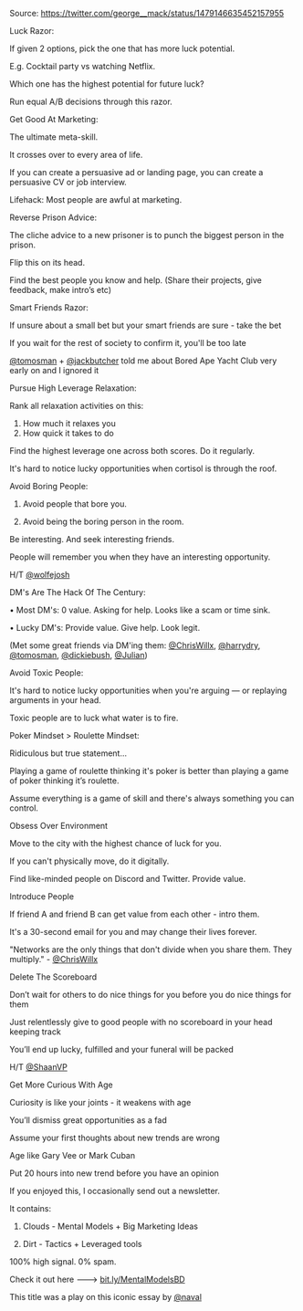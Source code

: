 Source: https://twitter.com/george__mack/status/1479146635452157955

Luck Razor:  
  
If given 2 options, pick the one that has more luck potential.  
  
E.g. Cocktail party vs watching Netflix.  
  
Which one has the highest potential for future luck?  
  
Run equal A/B decisions through this razor.

Get Good At Marketing:  
  
The ultimate meta-skill.  
  
It crosses over to every area of life.  
  
If you can create a persuasive ad or landing page, you can create a persuasive CV or job interview.  
  
Lifehack: Most people are awful at marketing.

Reverse Prison Advice:  
  
The cliche advice to a new prisoner is to punch the biggest person in the prison.  
  
Flip this on its head.  
  
Find the best people you know and help. (Share their projects, give feedback, make intro’s etc)

Smart Friends Razor:  
  
If unsure about a small bet but your smart friends are sure - take the bet  
  
If you wait for the rest of society to confirm it, you'll be too late  
  
[@tomosman](https://twitter.com/tomosman) + [@jackbutcher](https://twitter.com/jackbutcher) told me about Bored Ape Yacht Club very early on and I ignored it

Pursue High Leverage Relaxation:  
  
Rank all relaxation activities on this:  
  
1. How much it relaxes you  
2. How quick it takes to do  
  
Find the highest leverage one across both scores. Do it regularly.  
  
It's hard to notice lucky opportunities when cortisol is through the roof.

Avoid Boring People:  
  
1. Avoid people that bore you.  
  
2. Avoid being the boring person in the room.  
  
Be interesting. And seek interesting friends.  
  
People will remember you when they have an interesting opportunity.  
  
H/T [@wolfejosh](https://twitter.com/wolfejosh)

DM's Are The Hack Of The Century:  
  
• Most DM's: 0 value. Asking for help. Looks like a scam or time sink.  
  
• Lucky DM's: Provide value. Give help. Look legit.  
  
(Met some great friends via DM'ing them: [@ChrisWillx](https://twitter.com/ChrisWillx), [@harrydry](https://twitter.com/harrydry), [@tomosman](https://twitter.com/tomosman), [@dickiebush](https://twitter.com/dickiebush), [@Julian](https://twitter.com/Julian))

Avoid Toxic People:  
  
It's hard to notice lucky opportunities when you're arguing — or replaying arguments in your head.  
  
Toxic people are to luck what water is to fire.

Poker Mindset > Roulette Mindset:  
  
Ridiculous but true statement...  
  
Playing a game of roulette thinking it's poker is better than playing a game of poker thinking it’s roulette.  
  
Assume everything is a game of skill and there's always something you can control.

Obsess Over Environment  
  
Move to the city with the highest chance of luck for you.  
  
If you can't physically move, do it digitally.  
  
Find like-minded people on Discord and Twitter. Provide value.

Introduce People  
  
If friend A and friend B can get value from each other - intro them.  
  
It's a 30-second email for you and may change their lives forever.  
  
"Networks are the only things that don't divide when you share them. They multiply." - [@ChrisWillx](https://twitter.com/ChrisWillx)

Delete The Scoreboard  
  
Don’t wait for others to do nice things for you before you do nice things for them  
  
Just relentlessly give to good people with no scoreboard in your head keeping track  
  
You’ll end up lucky, fulfilled and your funeral will be packed  
  
H/T [@ShaanVP](https://twitter.com/ShaanVP)

Get More Curious With Age  
  
Curiosity is like your joints - it weakens with age  
  
You’ll dismiss great opportunities as a fad  
  
Assume your first thoughts about new trends are wrong  
  
Age like Gary Vee or Mark Cuban  
  
Put 20 hours into new trend before you have an opinion

If you enjoyed this, I occasionally send out a newsletter.  
  
It contains:  
  
1. Clouds - Mental Models + Big Marketing Ideas  
  
2. Dirt - Tactics + Leveraged tools  
  
100% high signal. 0% spam.  
  
Check it out here ---> [bit.ly/MentalModelsBD](https://bit.ly/MentalModelsBD)

This title was a play on this iconic essay by [@naval](https://twitter.com/naval)